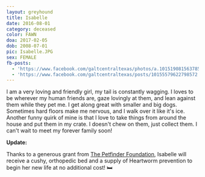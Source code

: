 ```yaml
---
layout: greyhound
title: Isabelle
date: 2016-08-01
category: deceased
color: FAWN
doa: 2017-02-05
dob: 2008-07-01
pic: Isabelle.JPG
sex: FEMALE
fb-posts:
  - 'https://www.facebook.com/galtcentraltexas/photos/a.10151908156378572.1073741834.100961113571/10155087261303572/?type=3'
  - 'https://www.facebook.com/galtcentraltexas/posts/10155579622798572:0'
---
```


I am a very loving and friendly girl, my tail is constantly wagging. I loves to be wherever my human friends are, gaze lovingly at them, and lean against them while they pet me. I get along great with smaller and big dogs. Sometimes hard floors make me nervous, and I walk over it like it's ice. Another funny quirk of mine is that I love to take things from around the house and put them in my crate. I doesn't chew on them, just collect them. I can't wait to meet my forever family soon!

**Update:**

Thanks to a generous grant from [The Petfinder Foundation](http://www.petfinderfoundation.com/), Isabelle will receive a cushy, orthopedic bed and a supply of Heartworm prevention to begin her new life at no additional cost! 🛏
